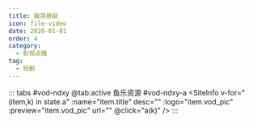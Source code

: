```yaml
---
title: 脑洞悬疑
icon: file-video
date: 2020-01-01
order: 4
category:
  - 影视点播
tag:
  - 短剧
---
```


<ArtPlayer :src="state.src" :config="hlsConfig(state.p)" />

::: tabs #vod-ndxy
@tab:active 鱼乐资源 #vod-ndxy-a
<SiteInfo v-for="(item,k) in state.a" :name="item.title" desc="" :logo="item.vod_pic" :preview="item.vod_pic"
url="" @click="a(k)" />
:::

<script setup>
  import { vod } from '@db'
  import { hlsConfig } from '@cps/artConst'
  import { useStorage } from '@vueuse/core'
  import { onMounted } from "vue";
  const state = useStorage(
    "vod-ndxy",
    {
      src: "",
      a: [],
      p: []
    }
  )

  const a = (key) => {
    const { a } = state.value
    state.value.p = a
    state.value.src = a[key].url
  }

  onMounted(async () => {
    state.value.a = (await vod.find({ "name": "ylzy-68" })).data
    a(0)
  });

</script>
